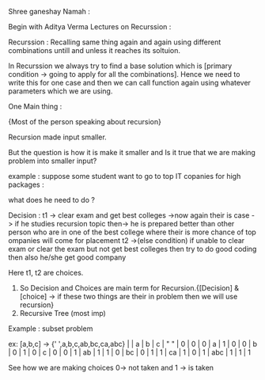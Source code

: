 Shree ganeshay Namah :


Begin with Aditya Verma Lectures on Recurssion :

Recurssion : Recalling same thing again and again using different combinations
             untill and unless it reaches its soltuion.

In Recurssion we always try to find a base solution which is [primary condition -> going to apply for all the combinations].
Hence we need to write this for one case and then we can call function again using whatever parameters which we are using.


One Main thing : 

{Most of the person speaking about recursion}

Recursion made input smaller. 

But the question is how it is make it smaller and Is it true that we are making problem into smaller input? 

example : suppose some student want to go to top IT copanies for high packages :

what does he need to do  ?

Decision : t1 -> clear exam and get best colleges ->now again their is case -> if he studies recursion topic then-> he is 
                 prepared better than other person who are in one of the best college where their is more chance of top ompanies will come for placement
           t2 ->(else condition) if unable to clear exam or clear the exam but not get best colleges then try to do good coding then also he/she get good company

Here t1, t2 are choices.

1. So Decision and Choices are main term for Recursion.{[Decision] & [choice]  -> if these two things are their in problem then we will use recursion}
2. Recursive Tree (most imp)

Example : subset problem 

ex: [a,b,c] -> {' ',a,b,c,ab,bc,ca,abc}
|     | a   |  b  |  c
| " " | 0   | 0   |  0
| a   | 1   | 0   |  0
| b   | 0   | 1   |  0
| c   | 0   | 0   |  1
| ab  | 1   | 1   |  0
| bc  | 0   | 1   |  1
| ca  | 1   | 0   |  1
| abc | 1   | 1   |  1     

See how we are making choices  0-> not taken and 1 -> is taken